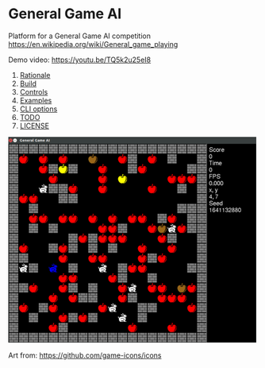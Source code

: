 # General Game AI

Platform for a General Game AI competition
<https://en.wikipedia.org/wiki/General_game_playing>

Demo video: <https://youtu.be/TQ5k2u25eI8>

1. [Rationale](rationale.md)
1. [Build](build.md)
1. [Controls](controls.md)
1. [Examples](examples.md)
1. [CLI options](cli-options.md)
1. [TODO](TODO.md)
1. [LICENSE](LICENSE.md)

![](screenshot.png)

Art from: <https://github.com/game-icons/icons>
